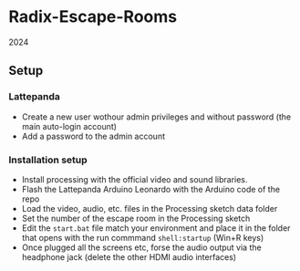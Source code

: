 # Radix-Escape-Rooms
 2024

## Setup

### Lattepanda
- Create a new user wothour admin privileges and without password (the main auto-login account)
- Add a password to the admin account

### Installation setup
- Install processing with the official video and sound libraries.
- Flash the Lattepanda Arduino Leonardo with the Arduino code of the repo
- Load the video, audio, etc. files in the Processing sketch data folder
- Set the number of the escape room in the Processing sketch
- Edit the `start.bat` file match your environment and place it in the folder that opens with the run commmand `shell:startup` (Win+R keys)
- Once plugged all the screens etc, forse the audio output via the headphone jack (delete the other HDMI audio interfaces)
